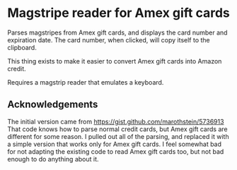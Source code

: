 # Magstripe reader for Amex gift cards

Parses magstripes from Amex gift cards, and displays the card number and
expiration date. The card number, when clicked, will copy itself to the
clipboard.

This thing exists to make it easier to convert Amex gift cards into Amazon
credit.

Requires a magstrip reader that emulates a keyboard.

## Acknowledgements

The initial version came from https://gist.github.com/marothstein/5736913
That code knows how to parse normal credit cards, but Amex gift cards are
different for some reason. I pulled out all of the parsing, and replaced it
with a simple version that works only for Amex gift cards. I feel somewhat
bad for not adapting the existing code to read Amex gift cards too, but not
bad enough to do anything about it.
